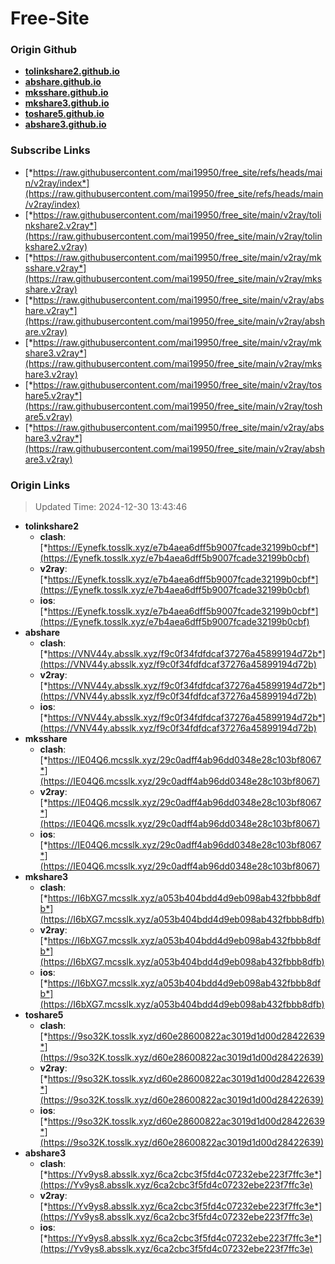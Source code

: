# Free-Site

### Origin Github

- [**tolinkshare2.github.io**](https://github.com/tolinkshare2/tolinkshare2.github.io)
- [**abshare.github.io**](https://github.com/abshare/abshare.github.io)
- [**mksshare.github.io**](https://github.com/mksshare/mksshare.github.io)
- [**mkshare3.github.io**](https://github.com/mkshare3/mkshare3.github.io)
- [**toshare5.github.io**](https://github.com/toshare5/toshare5.github.io)
- [**abshare3.github.io**](https://github.com/abshare3/abshare3.github.io)

### Subscribe Links

- [*https://raw.githubusercontent.com/mai19950/free_site/refs/heads/main/v2ray/index*](https://raw.githubusercontent.com/mai19950/free_site/refs/heads/main/v2ray/index)
- [*https://raw.githubusercontent.com/mai19950/free_site/main/v2ray/tolinkshare2.v2ray*](https://raw.githubusercontent.com/mai19950/free_site/main/v2ray/tolinkshare2.v2ray)
- [*https://raw.githubusercontent.com/mai19950/free_site/main/v2ray/mksshare.v2ray*](https://raw.githubusercontent.com/mai19950/free_site/main/v2ray/mksshare.v2ray)
- [*https://raw.githubusercontent.com/mai19950/free_site/main/v2ray/abshare.v2ray*](https://raw.githubusercontent.com/mai19950/free_site/main/v2ray/abshare.v2ray)
- [*https://raw.githubusercontent.com/mai19950/free_site/main/v2ray/mkshare3.v2ray*](https://raw.githubusercontent.com/mai19950/free_site/main/v2ray/mkshare3.v2ray)
- [*https://raw.githubusercontent.com/mai19950/free_site/main/v2ray/toshare5.v2ray*](https://raw.githubusercontent.com/mai19950/free_site/main/v2ray/toshare5.v2ray)
- [*https://raw.githubusercontent.com/mai19950/free_site/main/v2ray/abshare3.v2ray*](https://raw.githubusercontent.com/mai19950/free_site/main/v2ray/abshare3.v2ray)

### Origin Links

> Updated Time: 2024-12-30 13:43:46

- **tolinkshare2**
  - **clash**: [*https://Eynefk.tosslk.xyz/e7b4aea6dff5b9007fcade32199b0cbf*](https://Eynefk.tosslk.xyz/e7b4aea6dff5b9007fcade32199b0cbf)
  - **v2ray**: [*https://Eynefk.tosslk.xyz/e7b4aea6dff5b9007fcade32199b0cbf*](https://Eynefk.tosslk.xyz/e7b4aea6dff5b9007fcade32199b0cbf)
  - **ios**: [*https://Eynefk.tosslk.xyz/e7b4aea6dff5b9007fcade32199b0cbf*](https://Eynefk.tosslk.xyz/e7b4aea6dff5b9007fcade32199b0cbf)
- **abshare**
  - **clash**: [*https://VNV44y.absslk.xyz/f9c0f34fdfdcaf37276a45899194d72b*](https://VNV44y.absslk.xyz/f9c0f34fdfdcaf37276a45899194d72b)
  - **v2ray**: [*https://VNV44y.absslk.xyz/f9c0f34fdfdcaf37276a45899194d72b*](https://VNV44y.absslk.xyz/f9c0f34fdfdcaf37276a45899194d72b)
  - **ios**: [*https://VNV44y.absslk.xyz/f9c0f34fdfdcaf37276a45899194d72b*](https://VNV44y.absslk.xyz/f9c0f34fdfdcaf37276a45899194d72b)
- **mksshare**
  - **clash**: [*https://IE04Q6.mcsslk.xyz/29c0adff4ab96dd0348e28c103bf8067*](https://IE04Q6.mcsslk.xyz/29c0adff4ab96dd0348e28c103bf8067)
  - **v2ray**: [*https://IE04Q6.mcsslk.xyz/29c0adff4ab96dd0348e28c103bf8067*](https://IE04Q6.mcsslk.xyz/29c0adff4ab96dd0348e28c103bf8067)
  - **ios**: [*https://IE04Q6.mcsslk.xyz/29c0adff4ab96dd0348e28c103bf8067*](https://IE04Q6.mcsslk.xyz/29c0adff4ab96dd0348e28c103bf8067)
- **mkshare3**
  - **clash**: [*https://I6bXG7.mcsslk.xyz/a053b404bdd4d9eb098ab432fbbb8dfb*](https://I6bXG7.mcsslk.xyz/a053b404bdd4d9eb098ab432fbbb8dfb)
  - **v2ray**: [*https://I6bXG7.mcsslk.xyz/a053b404bdd4d9eb098ab432fbbb8dfb*](https://I6bXG7.mcsslk.xyz/a053b404bdd4d9eb098ab432fbbb8dfb)
  - **ios**: [*https://I6bXG7.mcsslk.xyz/a053b404bdd4d9eb098ab432fbbb8dfb*](https://I6bXG7.mcsslk.xyz/a053b404bdd4d9eb098ab432fbbb8dfb)
- **toshare5**
  - **clash**: [*https://9so32K.tosslk.xyz/d60e28600822ac3019d1d00d28422639*](https://9so32K.tosslk.xyz/d60e28600822ac3019d1d00d28422639)
  - **v2ray**: [*https://9so32K.tosslk.xyz/d60e28600822ac3019d1d00d28422639*](https://9so32K.tosslk.xyz/d60e28600822ac3019d1d00d28422639)
  - **ios**: [*https://9so32K.tosslk.xyz/d60e28600822ac3019d1d00d28422639*](https://9so32K.tosslk.xyz/d60e28600822ac3019d1d00d28422639)
- **abshare3**
  - **clash**: [*https://Yv9ys8.absslk.xyz/6ca2cbc3f5fd4c07232ebe223f7ffc3e*](https://Yv9ys8.absslk.xyz/6ca2cbc3f5fd4c07232ebe223f7ffc3e)
  - **v2ray**: [*https://Yv9ys8.absslk.xyz/6ca2cbc3f5fd4c07232ebe223f7ffc3e*](https://Yv9ys8.absslk.xyz/6ca2cbc3f5fd4c07232ebe223f7ffc3e)
  - **ios**: [*https://Yv9ys8.absslk.xyz/6ca2cbc3f5fd4c07232ebe223f7ffc3e*](https://Yv9ys8.absslk.xyz/6ca2cbc3f5fd4c07232ebe223f7ffc3e)
